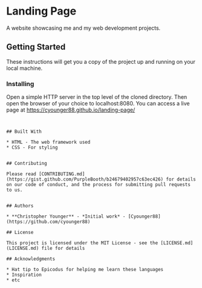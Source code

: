 # Landing Page

A website showcasing me and my web development projects. 

## Getting Started

These instructions will get you a copy of the project up and running on your local machine.

### Installing

Open a simple HTTP server in the top level of the cloned directory. Then open the browser of your choice to localhost:8080.
You can access a live page at https://cyounger88.github.io/landing-page/

```


## Built With

* HTML - The web framework used
* CSS - For styling 


## Contributing

Please read [CONTRIBUTING.md](https://gist.github.com/PurpleBooth/b24679402957c63ec426) for details on our code of conduct, and the process for submitting pull requests to us.


## Authors

* **Christopher Younger** - *Initial work* - [Cyounger88](https://github.com/cyounger88)

## License

This project is licensed under the MIT License - see the [LICENSE.md](LICENSE.md) file for details

## Acknowledgments

* Hat tip to Epicodus for helping me learn these languages
* Inspiration
* etc

